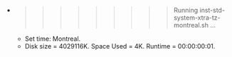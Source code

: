* >>>>>>>>> Running inst-std-system-xtra-tz-montreal.sh ...
  * Set time: Montreal.
  * Disk size = 4029116K. Space Used = 4K. Runtime = 00:00:00:01.
